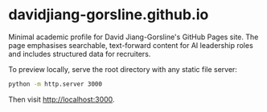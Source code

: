 # davidjiang-gorsline.github.io

Minimal academic profile for David Jiang-Gorsline's GitHub Pages site. The page emphasises searchable, text-forward content for AI leadership roles and includes structured data for recruiters.

To preview locally, serve the root directory with any static file server:

```bash
python -m http.server 3000
```

Then visit <http://localhost:3000>.
